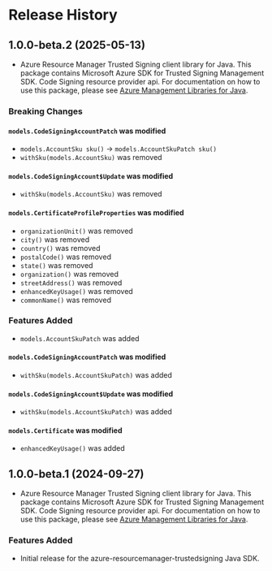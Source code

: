 # Release History

## 1.0.0-beta.2 (2025-05-13)

- Azure Resource Manager Trusted Signing client library for Java. This package contains Microsoft Azure SDK for Trusted Signing Management SDK. Code Signing resource provider api. For documentation on how to use this package, please see [Azure Management Libraries for Java](https://aka.ms/azsdk/java/mgmt).

### Breaking Changes

#### `models.CodeSigningAccountPatch` was modified

* `models.AccountSku sku()` -> `models.AccountSkuPatch sku()`
* `withSku(models.AccountSku)` was removed

#### `models.CodeSigningAccount$Update` was modified

* `withSku(models.AccountSku)` was removed

#### `models.CertificateProfileProperties` was modified

* `organizationUnit()` was removed
* `city()` was removed
* `country()` was removed
* `postalCode()` was removed
* `state()` was removed
* `organization()` was removed
* `streetAddress()` was removed
* `enhancedKeyUsage()` was removed
* `commonName()` was removed

### Features Added

* `models.AccountSkuPatch` was added

#### `models.CodeSigningAccountPatch` was modified

* `withSku(models.AccountSkuPatch)` was added

#### `models.CodeSigningAccount$Update` was modified

* `withSku(models.AccountSkuPatch)` was added

#### `models.Certificate` was modified

* `enhancedKeyUsage()` was added

## 1.0.0-beta.1 (2024-09-27)

- Azure Resource Manager Trusted Signing client library for Java. This package contains Microsoft Azure SDK for Trusted Signing Management SDK. Code Signing resource provider api. For documentation on how to use this package, please see [Azure Management Libraries for Java](https://aka.ms/azsdk/java/mgmt).

### Features Added

- Initial release for the azure-resourcemanager-trustedsigning Java SDK.
